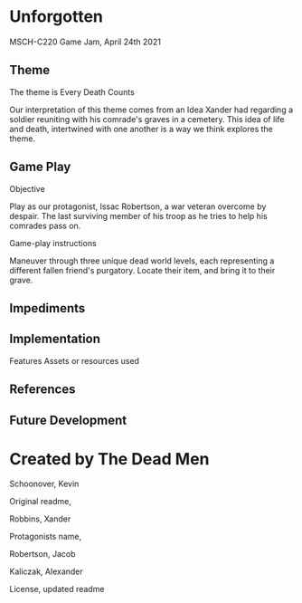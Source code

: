 # Unforgotten
MSCH-C220 Game Jam, April 24th 2021

## Theme 
The theme is Every Death Counts

Our interpretation of this theme comes from an Idea Xander had regarding a soldier reuniting with his comrade's graves in a cemetery. This idea of life and death, intertwined with one another is a way we think explores the theme. 

## Game Play
Objective

Play as our protagonist, Issac Robertson, a war veteran overcome by despair. The last surviving member of his troop as he tries to help his comrades pass on.

Game-play instructions

Maneuver through three unique dead world levels, each representing a different fallen friend's purgatory. Locate their item, and bring it to their grave. 

## Impediments

## Implementation
Features
Assets or resources used

## References

## Future Development

# Created by The Dead Men
Schoonover, Kevin

Original readme,

Robbins, Xander 

Protagonists name,

Robertson, Jacob 

Kaliczak, Alexander

License, updated readme
